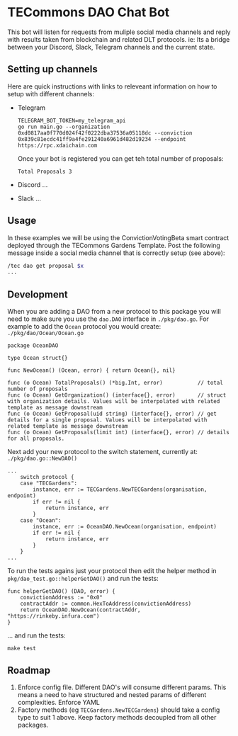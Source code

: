 # TECommons DAO Chat Bot

This bot will listen for requests from muliple social media channels and reply with results taken from blockchain and related DLT protocols.
ie: Its a bridge between your Discord, Slack, Telegram channels and the current state.

## Setting up channels

Here are quick instructions with links to releveant information on how to setup with different channels:
 - Telegram
    ```
    TELEGRAM_BOT_TOKEN=my_telegram_api
    go run main.go --organization 0xd0817aa0f770d024f42f0222dba37536a05118dc --conviction 0x839c81ecdc41ff9a4fe291240a6961d482d19234 --endpoint https://rpc.xdaichain.com
    ```

    Once your bot is registered you can get teh total number of proposals:
    ```
    Total Proposals 3
    ```
 -  Discord
    ...
 -  Slack
    ...


## Usage

In these examples we will be using the ConvictionVotingBeta smart contract deployed through the TECommons Gardens Template.
Post the following message inside a social media channel that is correctly setup (see above):
```bash
/tec dao get proposal $x
...
```

## Development

When you are adding a DAO from a new protocol to this package you will need to make sure you use the `dao.DAO` interface in `./pkg/dao.go`. For example to add the `Ocean` protocol you would create:
`./pkg/dao/Ocean/Ocean.go`
```golang
package OceanDAO

type Ocean struct{}

func NewOcean() (Ocean, error) { return Ocean{}, nil}

func (o Ocean) TotalProposals() (*big.Int, error)           // total number of proposals
func (o Ocean) GetOrganization() (interface{}, error)       // struct with organization details. Values will be interpolated with related template as message downstream
func (o Ocean) GetProposal(uid string) (interface{}, error) // get details for a single proposal. Values will be interpolated with related template as message downstream
func (o Ocean) GetProposals(limit int) (interface{}, error) // details for all proposals.
```

Next add your new protocol to the switch statement, currently at: `./pkg/dao.go::NewDAO()`
```golang
...
	switch protocol {
	case "TECGardens":
		instance, err := TECGardens.NewTECGardens(organisation, endpoint)
		if err != nil {
			return instance, err
        }
    case "Ocean":
		instance, err := OceanDAO.NewOcean(organisation, endpoint)
		if err != nil {
			return instance, err
        }
	}
...
```

To run the tests agains just your protocol then edit the helper method in `pkg/dao_test.go::helperGetDAO()` and run the tests:
```golang
func helperGetDAO() (DAO, error) {
	convictionAddress := "0x0"
	contractAddr := common.HexToAddress(convictionAddress)
	return OceanDAO.NewOcean(contractAddr, "https://rinkeby.infura.com")
}
```

... and run the tests:
```
make test
```

## Roadmap

 1. Enforce config file. Different DAO's will consume different params. This means a need to have structured and nested params of different complexities. Enforce YAML
 2. Factory methods (eg `TECGardens.NewTECGardens`) should take a config type to suit 1 above. Keep factory methods decoupled from all other packages.